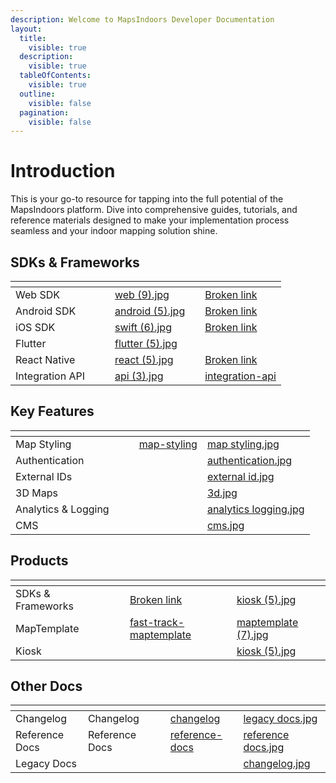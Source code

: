 ```yaml
---
description: Welcome to MapsIndoors Developer Documentation
layout:
  title:
    visible: true
  description:
    visible: true
  tableOfContents:
    visible: true
  outline:
    visible: false
  pagination:
    visible: false
---
```


# Introduction

This is your go-to resource for tapping into the full potential of the MapsIndoors platform. Dive into comprehensive guides, tutorials, and reference materials designed to make your implementation process seamless and your indoor mapping solution shine.

## SDKs & Frameworks

<table data-view="cards"><thead><tr><th></th><th data-hidden></th><th data-hidden></th><th data-hidden data-card-cover data-type="files"></th><th data-hidden data-type="content-ref"></th><th data-hidden data-card-target data-type="content-ref"></th></tr></thead><tbody><tr><td>Web SDK</td><td></td><td></td><td><a href=".gitbook/assets/web (9).jpg">web (9).jpg</a></td><td></td><td><a href="broken-reference">Broken link</a></td></tr><tr><td>Android SDK</td><td></td><td></td><td><a href=".gitbook/assets/android (5).jpg">android (5).jpg</a></td><td></td><td><a href="broken-reference">Broken link</a></td></tr><tr><td>iOS SDK</td><td></td><td></td><td><a href=".gitbook/assets/swift (6).jpg">swift (6).jpg</a></td><td></td><td><a href="broken-reference">Broken link</a></td></tr><tr><td>Flutter</td><td></td><td></td><td><a href=".gitbook/assets/flutter (5).jpg">flutter (5).jpg</a></td><td></td><td></td></tr><tr><td>React Native</td><td></td><td></td><td><a href=".gitbook/assets/react (5).jpg">react (5).jpg</a></td><td></td><td><a href="broken-reference">Broken link</a></td></tr><tr><td>Integration API</td><td></td><td></td><td><a href=".gitbook/assets/api (3).jpg">api (3).jpg</a></td><td></td><td><a href="sdks-and-frameworks/integration-api/">integration-api</a></td></tr></tbody></table>

## Key Features

<table data-view="cards"><thead><tr><th></th><th data-hidden></th><th data-hidden></th><th data-hidden data-card-target data-type="content-ref"></th><th data-hidden data-card-cover data-type="files"></th></tr></thead><tbody><tr><td>Map Styling</td><td></td><td></td><td><a href="key-features/map-styling/">map-styling</a></td><td><a href=".gitbook/assets/map styling.jpg">map styling.jpg</a></td></tr><tr><td>Authentication</td><td></td><td></td><td></td><td><a href=".gitbook/assets/authentication.jpg">authentication.jpg</a></td></tr><tr><td>External IDs</td><td></td><td></td><td></td><td><a href=".gitbook/assets/external id.jpg">external id.jpg</a></td></tr><tr><td>3D Maps</td><td></td><td></td><td></td><td><a href=".gitbook/assets/3d.jpg">3d.jpg</a></td></tr><tr><td>Analytics &#x26; Logging</td><td></td><td></td><td></td><td><a href=".gitbook/assets/analytics logging.jpg">analytics logging.jpg</a></td></tr><tr><td>CMS</td><td></td><td></td><td></td><td><a href=".gitbook/assets/cms.jpg">cms.jpg</a></td></tr></tbody></table>

## Products

<table data-view="cards"><thead><tr><th></th><th data-hidden></th><th data-hidden></th><th data-hidden data-card-target data-type="content-ref"></th><th data-hidden data-card-cover data-type="files"></th></tr></thead><tbody><tr><td>SDKs &#x26; Frameworks</td><td></td><td></td><td><a href="broken-reference">Broken link</a></td><td><a href=".gitbook/assets/kiosk (5).jpg">kiosk (5).jpg</a></td></tr><tr><td>MapTemplate</td><td></td><td></td><td><a href="products/fast-track-maptemplate/">fast-track-maptemplate</a></td><td><a href=".gitbook/assets/maptemplate (7).jpg">maptemplate (7).jpg</a></td></tr><tr><td>Kiosk</td><td></td><td></td><td></td><td><a href=".gitbook/assets/kiosk (5).jpg">kiosk (5).jpg</a></td></tr></tbody></table>

## Other Docs

<table data-view="cards"><thead><tr><th></th><th data-hidden></th><th data-hidden></th><th data-hidden data-card-target data-type="content-ref"></th><th data-hidden data-card-cover data-type="files"></th></tr></thead><tbody><tr><td>Changelog</td><td>Changelog</td><td></td><td><a href="other-docs/changelog/">changelog</a></td><td><a href=".gitbook/assets/legacy docs.jpg">legacy docs.jpg</a></td></tr><tr><td>Reference Docs</td><td>Reference Docs</td><td></td><td><a href="other-docs/reference-docs/">reference-docs</a></td><td><a href=".gitbook/assets/reference docs.jpg">reference docs.jpg</a></td></tr><tr><td>Legacy Docs</td><td></td><td></td><td></td><td><a href=".gitbook/assets/changelog.jpg">changelog.jpg</a></td></tr></tbody></table>
